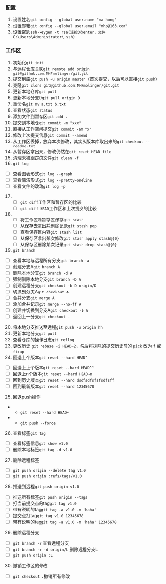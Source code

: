 ### 配置
1. 设置姓名`git config --global user.name "ma hong"`
2. 设置邮箱`git config --global user.email "mhp@163.com"`
3. 设置密匙`ssh-keygen -t rsa(连按3次enter，文件C:\Users\Administrator\.ssh)` 

### 工作区
1. 初始化`git init`
2. 与远程仓库关联`git remote add origin git@github.com:MHPmolinger/git.git`
3. 提交到库`git push -u origin master`（首次提交，以后可以直接`git push`）
4. 克隆`git clone git@github.com:MHPmolinger/git.git`
5. 更新本地仓库`git pull`
6. 更新本地分支D`git pull origin D`
7. 重命名`git mv a.txt b.txt`
8. 查看状态`git status`
9. 添加文件到暂存区`git add .`
10. 提交到本地仓`git commit -m "xxx"`
11. 直接从工作空间提交`git commit -am "x"`
12. 修改上次提交信息`git commit --amend`
13. 从工作区丢掉，放弃本次修改，其实从版本库取出来的`git checkout -- readme.txt`
14. 从暂存区拿出来，修改仍然在`git reset HEAD file`
15. 清理未被跟踪的文件`git clean -f`
16. `git log` 
 - [ ] 查看图表形式`git log --graph`
 - [ ] 查看简洁形式`git log --pretty=oneline`
 - [ ] 查看文件的改动`git log -p`
17. - [ ] `git diff`工作区和暂存区的比较
    - [ ] `git diff HEAD`工作区和上次提交的比较
18. - [ ] 将工作区和暂存区保存`git stash`
    - [ ] 从保存去拿出并删除记录`git stash pop`
    - [ ] 查看保存区内容`git stash list`
    - [ ] 从保存区拿出某次修改`git stash apply stash@{0}`
    - [ ] 从保存区删除某次记录`git stash drop stash@{0}`
19. `git branch`
 - [ ] 查看本地与远程所有分支`git branch -a`
 - [ ] 创建分支A`git branch A`
 - [ ] 删除本地分支`git branch -d A`
 - [ ] 强制删除本地分支`git branch -D A`
 - [ ] 创建远程分支`git checkout -b D origin/D`
 - [ ] 切换到分支A`git checkout A`
 - [ ] 合并分支`git merge A`
 - [ ] 添加合并记录`git merge --no-ff A`
 - [ ] 创建并切换到分支A`git checkout -b A`
 - [ ] 返回上一分支`git checkout -`
20. 将本地分支推送至远程`git push -u origin hh`
21. 更新本地分支`git pull`
22. 查看仓库的操作日志`git reflog`
23. 更改历史 `git rebase -i HEAD~2`，然后将抹除的提交历史前的 `pick` 改为 `f` 或 `fixup`
24. 回退上个版本`git reset --hard HEAD^`
 - [ ] 回退上上个版本`git reset --hard HEAD^^`
 - [ ] 回退上n个版本`git reset --hard HEAD~n`
 - [ ] 回到历史版本`git reset --hard dsdfsdfsfsfsdfsff`
 - [ ] 回到最新版本`git reset --hard 12345678`
25. 回退push操作
 - * `git reset --hard HEAD~`
 - * `git push --force`
26. 查看标签`git tag`
 - [ ] 查看标签信息`git show v1.0`
 - [ ] 删除本地标签`git tag -d v1.0`
27. 删除远程标签
 - [ ] `git push origin --delete tag v1.0`
 - [ ] `git push origin :refs/tags/v1.0`
28. 推送到远程`git push origin v1.0`
 - [ ] 推送所有标签`git push origin --tags`
 - [ ] 打当前提交点的tag`git tag v1.0`
 - [ ] 带有说明的tag`git tag -a v1.0 -m 'haha'`
 - [ ] 提交点打tag`git tag v1.0 12345678`
 - [ ] 带有说明的tag`git tag -a v1.0 -m 'haha' 12345678`
29. 删除远程分支
 - [ ] `git branch -r` 查看远程分支
 - [ ] `git branch -r -d origin/L` 删除远程分支L
 - [ ] `git push origin :L`
30. 撤销工作区的修改
 - [ ] `git checkout .`撤销所有修改
